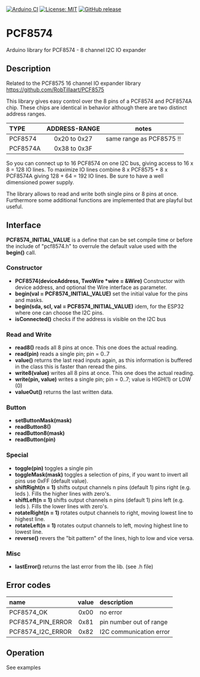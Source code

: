 
[![Arduino CI](https://github.com/RobTillaart/PCF8574/workflows/Arduino%20CI/badge.svg)](https://github.com/marketplace/actions/arduino_ci)
[![License: MIT](https://img.shields.io/badge/license-MIT-green.svg)](https://github.com/RobTillaart/PCF8574/blob/master/LICENSE)
[![GitHub release](https://img.shields.io/github/release/RobTillaart/PCF8574.svg?maxAge=3600)](https://github.com/RobTillaart/PCF8574/releases)

# PCF8574

Arduino library for PCF8574 - 8 channel I2C IO expander


## Description

Related to the PCF8575 16 channel IO expander library  https://github.com/RobTillaart/PCF8575

This library gives easy control over the 8 pins of a PCF8574 and PCF8574A chip.
These chips are identical in behavior although there are two distinct address ranges.

| TYPE     | ADDRESS-RANGE | notes                    |
|:---------|:-------------:|:------------------------:|
|PCF8574   |  0x20 to 0x27 | same range as PCF8575 !! |
|PCF8574A  |  0x38 to 0x3F |                          |

So you can connect up to 16 PCF8574 on one I2C bus, giving access 
to 16 x 8 = 128 IO lines. To maximize IO lines combine 8 x PCF8575 + 8 x PCF8574A giving
128 + 64 = 192 IO lines. Be sure to have a well dimensioned power supply.

The library allows to read and write both single pins or 8 pins at once.
Furthermore some additional functions are implemented that are 
playful but useful.


## Interface

**PCF8574_INITIAL_VALUE** is a define that can be set compile time or before
the include of "pcf8574.h" to overrule the default value used with the 
**begin()** call.


### Constructor

- **PCF8574(deviceAddress, TwoWire \*wire = &Wire)** Constructor with device address, 
and optional the Wire interface as parameter.
- **begin(val = PCF8574_INITIAL_VALUE)** set the initial value for the pins and masks.
- **begin(sda, scl, val = PCF8574_INITIAL_VALUE)** idem, for the ESP32 where one can choose the I2C pins.
- **isConnected()** checks if the address is visible on the I2C bus


### Read and Write

- **read8()** reads all 8 pins at once. This one does the actual reading.
- **read(pin)** reads a single pin; pin = 0..7
- **value()** returns the last read inputs again, as this information is buffered 
in the class this is faster than reread the pins.
- **write8(value)** writes all 8 pins at once. This one does the actual reading.
- **write(pin, value)** writes a single pin; pin = 0..7; value is HIGH(1) or LOW (0)
- **valueOut()** returns the last written data.


### Button

- **setButtonMask(mask)** 
- **readButton8()**
- **readButton8(mask)**
- **readButton(pin)**


### Special

- **toggle(pin)** toggles a single pin
- **toggleMask(mask)** toggles a selection of pins, 
if you want to invert all pins use 0xFF (default value).
- **shiftRight(n = 1)** shifts output channels n pins (default 1) pins right (e.g. leds ). 
Fills the higher lines with zero's.
- **shiftLeft(n = 1)**  shifts output channels n pins (default 1) pins left (e.g. leds ).
Fills the lower lines with zero's.
- **rotateRight(n = 1)** rotates output channels to right, moving lowest line to highest line.
- **rotateLeft(n = 1)** rotates output channels to left, moving highest line to lowest line.
- **reverse()** revers the "bit pattern" of the lines, high to low and vice versa.


### Misc

- **lastError()** returns the last error from the lib. (see .h file)


## Error codes

| name               | value | description             |
|:-------------------|:-----:|:------------------------|
| PCF8574_OK         |  0x00 | no error                |
| PCF8574_PIN_ERROR  |  0x81 | pin number out of range |
| PCF8574_I2C_ERROR  |  0x82 | I2C communication error |


## Operation

See examples
